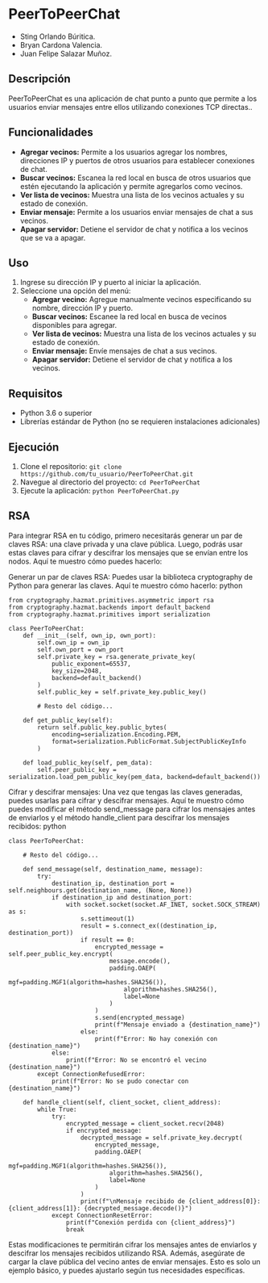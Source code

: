
# PeerToPeerChat
- Sting Orlando Búritica.
- Bryan Cardona Valencia.
- Juan Felipe Salazar Muñoz.

## Descripción
PeerToPeerChat es una aplicación de chat punto a punto que permite a los usuarios enviar mensajes entre ellos utilizando conexiones TCP directas..

## Funcionalidades
- **Agregar vecinos:** Permite a los usuarios agregar los nombres, direcciones IP y puertos de otros usuarios para establecer conexiones de chat.
- **Buscar vecinos:** Escanea la red local en busca de otros usuarios que estén ejecutando la aplicación y permite agregarlos como vecinos.
- **Ver lista de vecinos:** Muestra una lista de los vecinos actuales y su estado de conexión.
- **Enviar mensaje:** Permite a los usuarios enviar mensajes de chat a sus vecinos.
- **Apagar servidor:** Detiene el servidor de chat y notifica a los vecinos que se va a apagar.

## Uso
1. Ingrese su dirección IP y puerto al iniciar la aplicación.
2. Seleccione una opción del menú:
   - **Agregar vecino:** Agregue manualmente vecinos especificando su nombre, dirección IP y puerto.
   - **Buscar vecinos:** Escanee la red local en busca de vecinos disponibles para agregar.
   - **Ver lista de vecinos:** Muestra una lista de los vecinos actuales y su estado de conexión.
   - **Enviar mensaje:** Envíe mensajes de chat a sus vecinos.
   - **Apagar servidor:** Detiene el servidor de chat y notifica a los vecinos.

## Requisitos
- Python 3.6 o superior
- Librerías estándar de Python (no se requieren instalaciones adicionales)

## Ejecución
1. Clone el repositorio: `git clone https://github.com/tu_usuario/PeerToPeerChat.git`
2. Navegue al directorio del proyecto: `cd PeerToPeerChat`
3. Ejecute la aplicación: `python PeerToPeerChat.py`

## RSA

Para integrar RSA en tu código, primero necesitarás generar un par de claves RSA: una clave privada y una clave pública. Luego, podrás usar estas claves para cifrar y descifrar los mensajes que se envían entre los nodos. Aquí te muestro cómo puedes hacerlo:

Generar un par de claves RSA: Puedes usar la biblioteca cryptography de Python para generar las claves. Aquí te muestro cómo hacerlo:
python


```
from cryptography.hazmat.primitives.asymmetric import rsa
from cryptography.hazmat.backends import default_backend
from cryptography.hazmat.primitives import serialization

class PeerToPeerChat:
    def __init__(self, own_ip, own_port):
        self.own_ip = own_ip
        self.own_port = own_port
        self.private_key = rsa.generate_private_key(
            public_exponent=65537,
            key_size=2048,
            backend=default_backend()
        )
        self.public_key = self.private_key.public_key()
        
        # Resto del código...

    def get_public_key(self):
        return self.public_key.public_bytes(
            encoding=serialization.Encoding.PEM,
            format=serialization.PublicFormat.SubjectPublicKeyInfo
        )

    def load_public_key(self, pem_data):
        self.peer_public_key = serialization.load_pem_public_key(pem_data, backend=default_backend())
```
        
Cifrar y descifrar mensajes: Una vez que tengas las claves generadas, puedes usarlas para cifrar y descifrar mensajes. Aquí te muestro cómo puedes modificar el método send_message para cifrar los mensajes antes de enviarlos y el método handle_client para descifrar los mensajes recibidos:
python

```
class PeerToPeerChat:

    # Resto del código...

    def send_message(self, destination_name, message):
        try:
            destination_ip, destination_port = self.neighbours.get(destination_name, (None, None))
            if destination_ip and destination_port:
                with socket.socket(socket.AF_INET, socket.SOCK_STREAM) as s:
                    s.settimeout(1)
                    result = s.connect_ex((destination_ip, destination_port))
                    if result == 0:
                        encrypted_message = self.peer_public_key.encrypt(
                            message.encode(),
                            padding.OAEP(
                                mgf=padding.MGF1(algorithm=hashes.SHA256()),
                                algorithm=hashes.SHA256(),
                                label=None
                            )
                        )
                        s.send(encrypted_message)
                        print(f"Mensaje enviado a {destination_name}")
                    else:
                        print(f"Error: No hay conexión con {destination_name}")
            else:
                print(f"Error: No se encontró el vecino {destination_name}")
        except ConnectionRefusedError:
            print(f"Error: No se pudo conectar con {destination_name}")

    def handle_client(self, client_socket, client_address):
        while True:
            try:
                encrypted_message = client_socket.recv(2048)
                if encrypted_message:
                    decrypted_message = self.private_key.decrypt(
                        encrypted_message,
                        padding.OAEP(
                            mgf=padding.MGF1(algorithm=hashes.SHA256()),
                            algorithm=hashes.SHA256(),
                            label=None
                        )
                    )
                    print(f"\nMensaje recibido de {client_address[0]}:{client_address[1]}: {decrypted_message.decode()}")
            except ConnectionResetError:
                print(f"Conexión perdida con {client_address}")
                break
```
                
Estas modificaciones te permitirán cifrar los mensajes antes de enviarlos y descifrar los mensajes recibidos utilizando RSA. Además, asegúrate de cargar la clave pública del vecino antes de enviar mensajes. Esto es solo un ejemplo básico, y puedes ajustarlo según tus necesidades específicas.
